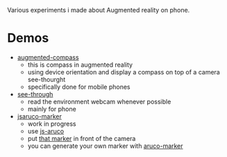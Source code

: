Various experiments i made about Augmented reality on phone.

# Demos
- [augmented-compass](http://jeromeetienne.github.io/demo.arwithaphone/augmented-compass)
  - this is compass in augmented reality
  - using device orientation and display a compass on top of a camera see-thourght
  - specifically done for mobile phones
- [see-through](http://jeromeetienne.github.io/demo.arwithaphone/see-through)
  - read the environment webcam whenever possible
  - mainly for phone
- [jsaruco-marker](http://jeromeetienne.github.io/demo.arwithaphone/jsaruco-marker/boilerplate.html)
  - work in progress
  - use [js-aruco](https://github.com/jcmellado/js-aruco)
  - put [that marker](http://jeromeetienne.github.io/demo.arwithaphone/jsaruco-marker/marker/marker.html) in front of the camera 
  - you can generate your own marker with [aruco-marker](https://github.com/bhollis/aruco-marker)
